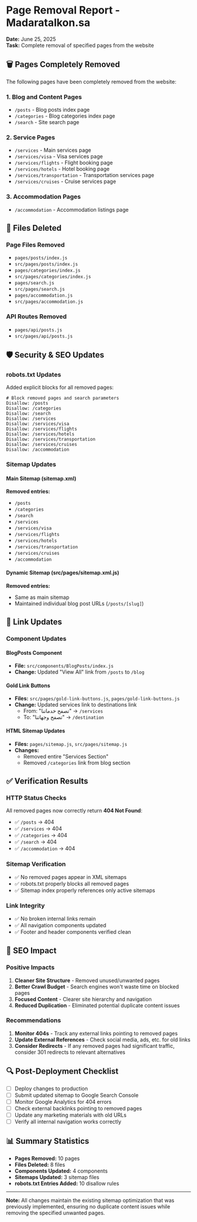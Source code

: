 # Page Removal Report - Madaratalkon.sa

**Date:** June 25, 2025  
**Task:** Complete removal of specified pages from the website

## 🗑️ Pages Completely Removed

The following pages have been completely removed from the website:

### 1. Blog and Content Pages
- `/posts` - Blog posts index page
- `/categories` - Blog categories index page
- `/search` - Site search page

### 2. Service Pages
- `/services` - Main services page
- `/services/visa` - Visa services page
- `/services/flights` - Flight booking page
- `/services/hotels` - Hotel booking page
- `/services/transportation` - Transportation services page
- `/services/cruises` - Cruise services page

### 3. Accommodation Pages
- `/accommodation` - Accommodation listings page

## 📁 Files Deleted

### Page Files Removed
- `pages/posts/index.js`
- `src/pages/posts/index.js`
- `pages/categories/index.js`
- `src/pages/categories/index.js`
- `pages/search.js`
- `src/pages/search.js`
- `pages/accommodation.js`
- `src/pages/accommodation.js`

### API Routes Removed
- `pages/api/posts.js`
- `src/pages/api/posts.js`

## 🛡️ Security & SEO Updates

### robots.txt Updates
Added explicit blocks for all removed pages:
```
# Block removed pages and search parameters
Disallow: /posts
Disallow: /categories
Disallow: /search
Disallow: /services
Disallow: /services/visa
Disallow: /services/flights
Disallow: /services/hotels
Disallow: /services/transportation
Disallow: /services/cruises
Disallow: /accommodation
```

### Sitemap Updates

#### Main Sitemap (sitemap.xml)
**Removed entries:**
- `/posts`
- `/categories`
- `/search`
- `/services`
- `/services/visa`
- `/services/flights`
- `/services/hotels`
- `/services/transportation`
- `/services/cruises`
- `/accommodation`

#### Dynamic Sitemap (src/pages/sitemap.xml.js)
**Removed entries:**
- Same as main sitemap
- Maintained individual blog post URLs (`/posts/[slug]`)

## 🔗 Link Updates

### Component Updates

#### BlogPosts Component
- **File:** `src/components/BlogPosts/index.js`
- **Change:** Updated "View All" link from `/posts` to `/blog`

#### Gold Link Buttons
- **Files:** `src/pages/gold-link-buttons.js`, `pages/gold-link-buttons.js`
- **Change:** Updated services link to destinations link
  - From: "تصفح خدماتنا" → `/services`
  - To: "تصفح وجهاتنا" → `/destination`

#### HTML Sitemap Updates
- **Files:** `pages/sitemap.js`, `src/pages/sitemap.js`
- **Changes:**
  - Removed entire "Services Section" 
  - Removed `/categories` link from blog section

## ✅ Verification Results

### HTTP Status Checks
All removed pages now correctly return **404 Not Found**:
- ✅ `/posts` → 404
- ✅ `/services` → 404
- ✅ `/categories` → 404
- ✅ `/search` → 404
- ✅ `/accommodation` → 404

### Sitemap Verification
- ✅ No removed pages appear in XML sitemaps
- ✅ robots.txt properly blocks all removed pages
- ✅ Sitemap index properly references only active sitemaps

### Link Integrity
- ✅ No broken internal links remain
- ✅ All navigation components updated
- ✅ Footer and header components verified clean

## 🎯 SEO Impact

### Positive Impacts
1. **Cleaner Site Structure** - Removed unused/unwanted pages
2. **Better Crawl Budget** - Search engines won't waste time on blocked pages
3. **Focused Content** - Clearer site hierarchy and navigation
4. **Reduced Duplication** - Eliminated potential duplicate content issues

### Recommendations
1. **Monitor 404s** - Track any external links pointing to removed pages
2. **Update External References** - Check social media, ads, etc. for old links
3. **Consider Redirects** - If any removed pages had significant traffic, consider 301 redirects to relevant alternatives

## 🔍 Post-Deployment Checklist

- [ ] Deploy changes to production
- [ ] Submit updated sitemap to Google Search Console
- [ ] Monitor Google Analytics for 404 errors
- [ ] Check external backlinks pointing to removed pages
- [ ] Update any marketing materials with old URLs
- [ ] Verify all internal navigation works correctly

## 📊 Summary Statistics

- **Pages Removed:** 10 pages
- **Files Deleted:** 8 files
- **Components Updated:** 4 components
- **Sitemaps Updated:** 3 sitemap files
- **robots.txt Entries Added:** 10 disallow rules

---

**Note:** All changes maintain the existing sitemap optimization that was previously implemented, ensuring no duplicate content issues while removing the specified unwanted pages. 